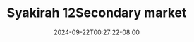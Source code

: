 --- 
title: "Syakirah 12Secondary market"
description: "video bokep Syakirah 12Secondary market tiktok full  "
date: 2024-09-22T00:27:22-08:00
file_code: "teoo79ta97bk"
draft: false
cover: "t9mb8qelsjk9mdvt.jpg"
tags: ["Syakirah", "market", "bokep-indo", "bokep-viral", "bokep-ig"]
length: 295
fld_id: "1391200"
foldername: ".SYAKIRAHHIJABTIKTOK14Video"
categories: [".SYAKIRAHHIJABTIKTOK14Video"]
views: 146
---